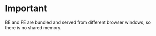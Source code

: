 # Important

BE and FE are bundled and served from different browser windows, so there is no shared memory.
